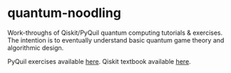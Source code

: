 # quantum-noodling
Work-throughs of Qiskit/PyQuil quantum computing tutorials &amp; exercises. The intention is to eventually understand basic quantum game theory and algorithmic design. 

PyQuil exercises available [here](https://pyquil-docs.rigetti.com/en/stable/exercises.html).
Qiskit textbook available [here](https://qiskit.org/learn). 
